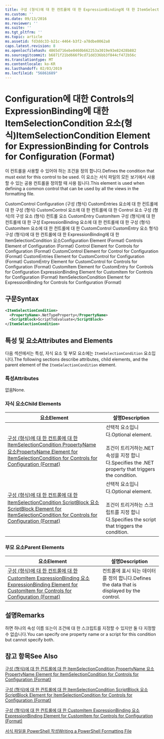 ```yaml
---
title: 구성 (형식)에 대 한 컨트롤에 대 한 ExpressionBinding에 대 한 ItemSelectionCondition 요소 | Microsoft Docs
ms.custom: ''
ms.date: 09/13/2016
ms.reviewer: ''
ms.suite: ''
ms.tgt_pltfrm: ''
ms.topic: article
ms.assetid: fd3ddc33-b21c-4464-b3f2-a78dbe0062a8
caps.latest.revision: 8
ms.openlocfilehash: 4865d716ebe0460b662253a3019e93e82428b882
ms.sourcegitcommit: b6871f21bd666f9cd71dd336bb3f844cf472b56c
ms.translationtype: MT
ms.contentlocale: ko-KR
ms.lasthandoff: 02/03/2019
ms.locfileid: "56861689"
---
```

# <a name="itemselectioncondition-element-for-expressionbinding-for-controls-for-configuration-format"></a><span data-ttu-id="05923-102">Configuration에 대한 Controls의 ExpressionBinding에 대한 ItemSelectionCondition 요소(형식)</span><span class="sxs-lookup"><span data-stu-id="05923-102">ItemSelectionCondition Element for ExpressionBinding for Controls for Configuration (Format)</span></span>

<span data-ttu-id="05923-103">이 컨트롤을 사용할 수 있어야 하는 조건을 정의 합니다.</span><span class="sxs-lookup"><span data-stu-id="05923-103">Defines the condition that must exist for this control to be used.</span></span> <span data-ttu-id="05923-104">이 요소는 서식 파일의 모든 보기에서 사용할 수 있는 공용 컨트롤을 정의할 때 사용 됩니다.</span><span class="sxs-lookup"><span data-stu-id="05923-104">This element is used when defining a common control that can be used by all the views in the formatting file.</span></span>

<span data-ttu-id="05923-105">CustomControl Configuration (구성 (형식) CustomEntries 요소에 대 한 컨트롤에 대 한 구성 (형식) CustomControl 요소에 대 한 컨트롤에 대 한 Control 요소 구성 (형식)의 구성 요소 (형식) 컨트롤 요소 CustomEntry CustomItem 구성 (형식)에 대 한 컨트롤에 대 한 구성 ExpressionBinding 요소에 대 한 컨트롤에 대 한 구성 (형식) CustomItem 요소에 대 한 컨트롤에 대 한 CustomControl CustomEntry 요소 형식) 구성 (형식)에 대 한 컨트롤에 대 한 ExpressionBinding에 대 한 ItemSelectionCondition 요소</span><span class="sxs-lookup"><span data-stu-id="05923-105">Configuration Element (Format) Controls Element of Configuration (Format) Control Element for Controls for Configuration (Format) CustomControl Element for Control for Configuration (Format) CustomEntries Element for CustomControl for Configuration (Format) CustomEntry Element for CustomControl for Controls for Configuration (Format) CustomItem Element for CustomEntry for Controls for Configuration ExpressionBinding Element for CustomItem for Controls for Configuration (Format) ItemSelectionCondition Element for ExpressionBinding for Controls for Configuration (Format)</span></span>

## <a name="syntax"></a><span data-ttu-id="05923-106">구문</span><span class="sxs-lookup"><span data-stu-id="05923-106">Syntax</span></span>

```xml
<ItemSelectionCondition>
  <PropertyName>.NetTypeProperty</PropertyName>
  <ScriptBlock>ScriptToEvaluate</ScriptBlock>
</ItemSelectionCondition>
```

## <a name="attributes-and-elements"></a><span data-ttu-id="05923-107">특성 및 요소</span><span class="sxs-lookup"><span data-stu-id="05923-107">Attributes and Elements</span></span>

<span data-ttu-id="05923-108">다음 섹션에서는 특성, 자식 요소 및 부모 요소에는 `ItemSelectionCondition` 요소입니다.</span><span class="sxs-lookup"><span data-stu-id="05923-108">The following sections describe attributes, child elements, and the parent element of the `ItemSelectionCondition` element.</span></span>

### <a name="attributes"></a><span data-ttu-id="05923-109">특성</span><span class="sxs-lookup"><span data-stu-id="05923-109">Attributes</span></span>

<span data-ttu-id="05923-110">없음</span><span class="sxs-lookup"><span data-stu-id="05923-110">None.</span></span>

### <a name="child-elements"></a><span data-ttu-id="05923-111">자식 요소</span><span class="sxs-lookup"><span data-stu-id="05923-111">Child Elements</span></span>

|<span data-ttu-id="05923-112">요소</span><span class="sxs-lookup"><span data-stu-id="05923-112">Element</span></span>|<span data-ttu-id="05923-113">설명</span><span class="sxs-lookup"><span data-stu-id="05923-113">Description</span></span>|
|-------------|-----------------|
|[<span data-ttu-id="05923-114">구성 (형식)에 대 한 컨트롤에 대 한 ItemSelectionCondition PropertyName 요소</span><span class="sxs-lookup"><span data-stu-id="05923-114">PropertyName Element for ItemSelectionCondition for Controls for Configuration (Format)</span></span>](./propertyname-element-for-itemseclectioncondition-for-controls-for-configuration-format.md)|<span data-ttu-id="05923-115">선택적 요소입니다.</span><span class="sxs-lookup"><span data-stu-id="05923-115">Optional element.</span></span><br /><br /> <span data-ttu-id="05923-116">조건이 트리거하는.NET 속성을 지정 합니다.</span><span class="sxs-lookup"><span data-stu-id="05923-116">Specifies the .NET property that triggers the condition.</span></span>|
|[<span data-ttu-id="05923-117">구성 (형식)에 대 한 컨트롤에 대 한 ItemSelectionCondition ScriptBlock 요소</span><span class="sxs-lookup"><span data-stu-id="05923-117">ScriptBlock Element for ItemSelectionCondition for Controls for Configuration (Format)</span></span>](./scriptblock-element-for-itemseclectioncondition-for-controls-for-configuration-format.md)|<span data-ttu-id="05923-118">선택적 요소입니다.</span><span class="sxs-lookup"><span data-stu-id="05923-118">Optional element.</span></span><br /><br /> <span data-ttu-id="05923-119">조건이 트리거하는 스크립트를 지정 합니다.</span><span class="sxs-lookup"><span data-stu-id="05923-119">Specifies the script that triggers the condition.</span></span>|

### <a name="parent-elements"></a><span data-ttu-id="05923-120">부모 요소</span><span class="sxs-lookup"><span data-stu-id="05923-120">Parent Elements</span></span>

|<span data-ttu-id="05923-121">요소</span><span class="sxs-lookup"><span data-stu-id="05923-121">Element</span></span>|<span data-ttu-id="05923-122">설명</span><span class="sxs-lookup"><span data-stu-id="05923-122">Description</span></span>|
|-------------|-----------------|
|[<span data-ttu-id="05923-123">구성 (형식)에 대 한 컨트롤에 대 한 CustomItem ExpressionBinding 요소</span><span class="sxs-lookup"><span data-stu-id="05923-123">ExpressionBinding Element for CustomItem for Controls for Configuration (Format)</span></span>](./expressionbinding-element-for-customitem-for-controls-for-configuration-format.md)|<span data-ttu-id="05923-124">컨트롤에 표시 되는 데이터를 정의 합니다.</span><span class="sxs-lookup"><span data-stu-id="05923-124">Defines the data that is displayed by the control.</span></span>|

## <a name="remarks"></a><span data-ttu-id="05923-125">설명</span><span class="sxs-lookup"><span data-stu-id="05923-125">Remarks</span></span>

<span data-ttu-id="05923-126">하면 하나의 속성 이름 또는이 조건에 대 한 스크립트를 지정할 수 있지만 둘 다 지정할 수 없습니다.</span><span class="sxs-lookup"><span data-stu-id="05923-126">You can specify one property name or a script for this condition but cannot specify both.</span></span>

## <a name="see-also"></a><span data-ttu-id="05923-127">참고 항목</span><span class="sxs-lookup"><span data-stu-id="05923-127">See Also</span></span>

[<span data-ttu-id="05923-128">구성 (형식)에 대 한 컨트롤에 대 한 ItemSelectionCondition PropertyName 요소</span><span class="sxs-lookup"><span data-stu-id="05923-128">PropertyName Element for ItemSelectionCondition for Controls for Configuration (Format)</span></span>](./propertyname-element-for-itemseclectioncondition-for-controls-for-configuration-format.md)

[<span data-ttu-id="05923-129">구성 (형식)에 대 한 컨트롤에 대 한 ItemSelectionCondition ScriptBlock 요소</span><span class="sxs-lookup"><span data-stu-id="05923-129">ScriptBlock Element for ItemSelectionCondition for Controls for Configuration (Format)</span></span>](./scriptblock-element-for-itemseclectioncondition-for-controls-for-configuration-format.md)

[<span data-ttu-id="05923-130">구성 (형식)에 대 한 컨트롤에 대 한 CustomItem ExpressionBinding 요소</span><span class="sxs-lookup"><span data-stu-id="05923-130">ExpressionBinding Element for CustomItem for Controls for Configuration (Format)</span></span>](./expressionbinding-element-for-customitem-for-controls-for-configuration-format.md)

[<span data-ttu-id="05923-131">서식 파일을 PowerShell 작성</span><span class="sxs-lookup"><span data-stu-id="05923-131">Writing a PowerShell Formatting File</span></span>](./writing-a-powershell-formatting-file.md)
